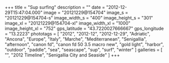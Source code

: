 +++
title = "Sup surfing"
description = ""
date = "2012-12-29T15:47:04.000"
image = "20121229@154704"
image_s = "20121229@154704-s"
image_width_s = "400"
image_height_s = "301"
image_xl = "20121229@154704-xl"
image_width_xl = "1000"
image_height_xl = "752"
gps_latitude = "43.7220027666667"
gps_longitude = "13.2223"
phototags = [ "2012", "2012-12", "2012-12-29", "Adriatic", "Ancona", "Europe", "Italy", "Marche", "Mediterranean", "Senigallia", "afternoon", "canon fd", "canon fd 50 3.5 macro new", "gold light", "harbor", "outdoor", "paddle", "sea", "seascape", "sup", "surf", "winter" ]
galleries = [ "", "2012 Timeline", "Senigallia City and Seaside" ]
+++
